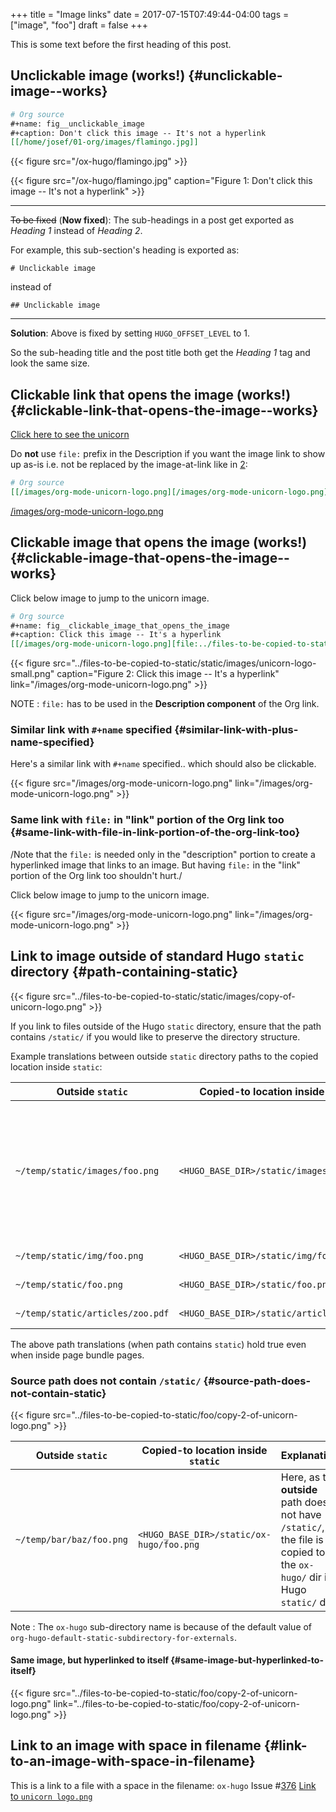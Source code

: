 +++
title = "Image links"
date = 2017-07-15T07:49:44-04:00
tags = ["image", "foo"]
draft = false
+++

This is some text before the first heading of this post.


## Unclickable image (works!) {#unclickable-image--works}

```org
# Org source
#+name: fig__unclickable_image
#+caption: Don't click this image -- It's not a hyperlink
[[/home/josef/01-org/images/flamingo.jpg]]
```

{{< figure src="/ox-hugo/flamingo.jpg" >}}

<a id="orgcd8a3c2"></a>

{{< figure src="/ox-hugo/flamingo.jpg" caption="Figure 1: Don't click this image -- It's not a hyperlink" >}}

---

~~To be fixed~~ (**Now fixed**): The sub-headings in a post get exported as _Heading 1_
 instead of _Heading 2_.

For example, this sub-section's heading is exported as:

```text
# Unclickable image
```

instead of

```text
## Unclickable image
```

---

**Solution**: Above is fixed by setting `HUGO_OFFSET_LEVEL` to 1.

So the sub-heading title and the post title both get the _Heading 1_
tag and look the same size.


## Clickable link that opens the image (works!) {#clickable-link-that-opens-the-image--works}

[Click here to see the unicorn](/images/org-mode-unicorn-logo.png)

Do **not** use `file:` prefix in the Description if you want the image
link to show up as-is i.e. not be replaced by the image-at-link like
in [2](#org7328983):

```org
# Org source
[[/images/org-mode-unicorn-logo.png][/images/org-mode-unicorn-logo.png]]
```

[/images/org-mode-unicorn-logo.png](/images/org-mode-unicorn-logo.png)


## Clickable image that opens the image (works!) {#clickable-image-that-opens-the-image--works}

Click below image to jump to the unicorn image.

```org
# Org source
#+name: fig__clickable_image_that_opens_the_image
#+caption: Click this image -- It's a hyperlink
[[/images/org-mode-unicorn-logo.png][file:../files-to-be-copied-to-static/static/images/unicorn-logo-small.png]]
```

<a id="org7328983"></a>

{{< figure src="../files-to-be-copied-to-static/static/images/unicorn-logo-small.png" caption="Figure 2: Click this image -- It's a hyperlink" link="/images/org-mode-unicorn-logo.png" >}}

NOTE
: `file:` has to be used in the **Description component** of the
    Org link.


### Similar link with `#+name` specified {#similar-link-with-plus-name-specified}

Here's a similar link with `#+name` specified.. which should also be
clickable.

<a id="org7ede4a1"></a>

{{< figure src="/images/org-mode-unicorn-logo.png" link="/images/org-mode-unicorn-logo.png" >}}


### Same link with `file:` in "link" portion of the Org link too {#same-link-with-file-in-link-portion-of-the-org-link-too}

/Note that the `file:` is needed only in the "description" portion to
create a hyperlinked image that links to an image. But having `file:`
in the "link" portion of the Org link too shouldn't hurt./

Click below image to jump to the unicorn image.

{{< figure src="/images/org-mode-unicorn-logo.png" link="/images/org-mode-unicorn-logo.png" >}}


## Link to image outside of standard Hugo `static` directory {#path-containing-static}

{{< figure src="../files-to-be-copied-to-static/static/images/copy-of-unicorn-logo.png" >}}

If you link to files outside of the Hugo `static` directory, ensure
that the path contains `/static/` if you would like to preserve the
directory structure.

Example translations between outside `static` directory paths to the
copied location inside `static`:

| Outside `static`                 | Copied-to location inside `static`        | Explanation                                                                                                |
|----------------------------------|-------------------------------------------|------------------------------------------------------------------------------------------------------------|
| `~/temp/static/images/foo.png`   | `<HUGO_BASE_DIR>/static/images/foo.png`   | If the **outside** path has `/static/` in it, the directory structure after that is preserved when copied. |
| `~/temp/static/img/foo.png`      | `<HUGO_BASE_DIR>/static/img/foo.png`      | (same as above)                                                                                            |
| `~/temp/static/foo.png`          | `<HUGO_BASE_DIR>/static/foo.png`          | (same as above)                                                                                            |
| `~/temp/static/articles/zoo.pdf` | `<HUGO_BASE_DIR>/static/articles/zoo.pdf` | (same as above)                                                                                            |

The above path translations (when path contains `static`) hold true
even when inside page bundle pages.


### Source path does not contain `/static/` {#source-path-does-not-contain-static}

{{< figure src="../files-to-be-copied-to-static/foo/copy-2-of-unicorn-logo.png" >}}

| Outside `static`         | Copied-to location inside `static`       | Explanation                                                                                                             |
|--------------------------|------------------------------------------|-------------------------------------------------------------------------------------------------------------------------|
| `~/temp/bar/baz/foo.png` | `<HUGO_BASE_DIR>/static/ox-hugo/foo.png` | Here, as the **outside** path does not have `/static/`, the file is copied to the `ox-hugo/` dir in Hugo `static/` dir. |

Note
: The `ox-hugo` sub-directory name is because of the default
    value of
    `org-hugo-default-static-subdirectory-for-externals`.


#### Same image, but hyperlinked to itself {#same-image-but-hyperlinked-to-itself}

{{< figure src="../files-to-be-copied-to-static/foo/copy-2-of-unicorn-logo.png" link="../files-to-be-copied-to-static/foo/copy-2-of-unicorn-logo.png" >}}


## Link to an image with space in filename {#link-to-an-image-with-space-in-filename}

This is a link to a file with a space in the filename:
`ox-hugo` Issue #[376](https://github.com/kaushalmodi/ox-hugo/issues/376)
[Link to `unicorn logo.png`](<../files-to-be-copied-to-static/foo/unicorn logo.png>)
